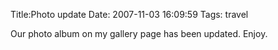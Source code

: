 Title:Photo update
Date: 2007-11-03 16:09:59
Tags: travel

Our photo album on my gallery page has been updated. Enjoy.

